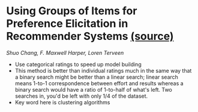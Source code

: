 # Using Groups of Items for Preference Elicitation in Recommender Systems [(source)](https://dl.acm.org/doi/10.1145/2675133.2675210)
*Shuo Chang, F. Maxwell Harper, Loren Terveen*
* Use categorical ratings to speed up model building
* This method is better than individual ratings much in the same way that a binary search might be better than a linear search; linear search means 1-to-1 correspondence between effort and results whereas a binary search would have a ratio of 1-to-half of what's left. Two searches in, you'd be left with only 1/4 of the dataset. 
* Key word here is clustering algorithms
